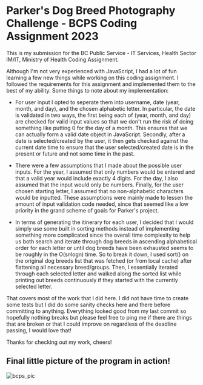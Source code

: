 # Parker's Dog Breed Photography Challenge - BCPS Coding Assignment 2023

This is my submission for the BC Public Service - IT Services, Health Sector IM/IT, Ministry of Health Coding Assignment.

Although I'm not very experienced with JavaScript, I had a lot of fun learning a few new things while working on this coding assignment.
I followed the requirements for this assignment and implemented them to the best of my ability.
Some things to note about my implementation:

- For user input I opted to seperate them into username, date (year, month, and day), and the chosen alphabetic letter.
  In particular, the date is validated in two ways, the first being each of (year, month, and day) are checked for valid input values so that we don't run the risk of doing something like putting 0 for the day of a month. This ensures that we can actually form a valid date object in JavaScript. Secondly, after a date is selected/created by the user, it then gets checked against the current date time to ensure that the user selected/created date is in the present or future and not some time in the past.

- There were a few assumptions that I made about the possible user inputs. For the year, I assumed that only numbers would be entered and that a valid year would include exactly 4 digits. For the day, I also assumed that the input would only be numbers. Finally, for the user chosen starting letter, I assumed that no non-alphabetic characters would be inputted. These assumptions were mainly made to lessen the amount of input validation code needed, since that seemed like a low priority in the grand scheme of goals for Parker's project.

- In terms of generating the itinerary for each user, I decided that I would simply use some built in sorting methods instead of implementing something more complicated since the overall time complexity to help us both search and iterate through dog breeds in ascending alphabetical order for each letter or until dog breeds have been exhausted seems to be roughly in the O(s*n*logn) time. So to break it down, I used sort() on the original dog breeds list that was fetched (or from local cache) after flattening all necessary breed/groups. Then, I essentially iterated through each selected letter and walked along the sorted list while printing out breeds continuously if they started with the currently selected letter.

That covers most of the work that I did here. I did not have time to create some tests but I did do some sanity checks here and there before committing to anything. Everything looked good from my last commit so hopefully nothing breaks but please feel free to ping me if there are things that are broken or that I could improve on regardless of the deadline passing, I would love that!

Thanks for checking out my work, cheers!

## Final little picture of the program in action!
![bcps_pic](https://github.com/christopher-tse/bcps-coding-assignment/assets/50059518/0e2a6181-c3e6-4288-a8d3-4a048933c609)

